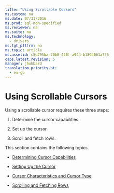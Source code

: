 ```yaml
---
title: "Using Scrollable Cursors"
ms.custom: na
ms.date: 07/31/2016
ms.prod: sql-non-specified
ms.reviewer: na
ms.suite: na
ms.technology: 
  - drivers
ms.tgt_pltfrm: na
ms.topic: article
ms.assetid: c5d795ba-70b0-420f-a944-b1894061a755
caps.latest.revision: 5
manager: jhubbard
translation.priority.ht: 
  - en-gb
---
```

# Using Scrollable Cursors
Using a scrollable cursor requires these three steps:  
  
1.  Determine the cursor capabilities.  
  
2.  Set up the cursor.  
  
3.  Scroll and fetch rows.  
  
 This section contains the following topics.  
  
-   [Determining Cursor Capabilities](../content/Determining-Cursor-Capabilities.md)  
  
-   [Setting Up the Cursor](../content/Setting-Up-the-Cursor.md)  
  
-   [Cursor Characteristics and Cursor Type](../content/Cursor-Characteristics-and-Cursor-Type.md)  
  
-   [Scrolling and Fetching Rows](../content/Scrolling-and-Fetching-Rows--ODBC-.md)